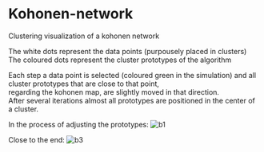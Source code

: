 # Kohonen-network  
Clustering visualization of a kohonen network  

The white dots represent the data points (purpousely placed in clusters)  
The coloured dots represent the cluster prototypes of the algorithm  

Each step a data point is selected (coloured green in the simulation) and all cluster prototypes that are close to that point,  
regarding the kohonen map, are slightly moved in that direction.  
After several iterations almost all prototypes are positioned in the center of a cluster.  

In the process of adjusting the prototypes:
![b1](https://github.com/LouisBock/Kohonen-network/assets/82266724/cf771b33-023c-497c-be67-1859c44c8393)

Close to the end:
![b3](https://github.com/LouisBock/Kohonen-network/assets/82266724/cece8301-8da4-4095-a078-a1f08db5444d)

